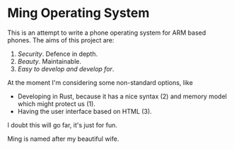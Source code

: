 # Ming Operating System

This is an attempt to write a phone operating system for ARM based
phones. The aims of this project are:

1) *Security*. Defence in depth.
2) *Beauty*. Maintainable.
3) *Easy to develop and develop for*.

At the moment I'm considering some non-standard options, like

- Developing in Rust, because it has a nice syntax (2) and memory model which might protect us (1).
- Having the user interface based on HTML (3).
 
I doubt this will go far, it's just for fun. 

Ming is named after my beautiful wife.